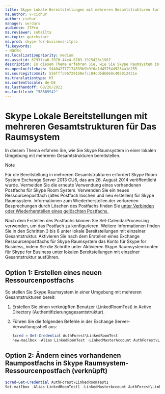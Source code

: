```yaml
---
title: Skype Lokale Bereitstellungen mit mehreren Gesamtstrukturen für Das Raumsystem
ms.author: v-cichur
author: cichur
manager: serdars
audience: ITPro
ms.reviewer: sohailta
ms.topic: quickstart
ms.prod: skype-for-business-itpro
f1.keywords:
- NOCSH
ms.localizationpriority: medium
ms.assetid: 6793fca0-3970-44e4-8703-1925428c1967
description: In diesem Thema erfahren Sie, wie Sie Skype Raumsystem in einer lokalen Umgebung mit mehreren Gesamtstrukturen bereitstellen.
ms.openlocfilehash: 944042777174539b9b9f0a1d49754d9234a1d255
ms.sourcegitcommit: 556fffc96729150efcc04cd5d6069c402012421e
ms.translationtype: MT
ms.contentlocale: de-DE
ms.lasthandoff: 08/26/2021
ms.locfileid: "58609942"
---
```

# <a name="skype-room-system-multiple-forest-on-premises-deployments"></a>Skype Lokale Bereitstellungen mit mehreren Gesamtstrukturen für Das Raumsystem
 
In diesem Thema erfahren Sie, wie Sie Skype Raumsystem in einer lokalen Umgebung mit mehreren Gesamtstrukturen bereitstellen.
  
> [!NOTE]
> Für die Bereitstellung in mehreren Gesamtstrukturen erfordert Skype Room System Exchange Server 2013 CU6, das am 26. August 2014 veröffentlicht wurde. Vermeiden Sie die erneute Verwendung eines vorhandenen Postfachs für Skype Room System. Verwenden Sie ein neues Ressourcenpostfach (altes Postfach löschen und neu erstellen) für Skype Raumsystem. Informationen zum Wiederherstellen der verlorenen Besprechungen durch Löschen des Postfachs finden Sie [unter Verbinden oder Wiederherstellen eines gelöschten Postfachs.](/exchange/connect-or-restore-a-deleted-mailbox-exchange-2013-help) 
  
Nach dem Erstellen des Postfachs können Sie Set-CalendarProcessing verwenden, um das Postfach zu konfigurieren. Weitere Informationen finden Sie in den Schritten 3 bis 6 unter lokale Bereitstellungen mit einzelner Gesamtstruktur. Aktivieren Sie nach dem Erstellen eines Exchange Ressourcenpostfachs für Skype Raumsystem das Konto für Skype for Business, indem Sie die Schritte unter Aktivieren Skype Raumsystemkonten für Skype for Business unter lokalen Bereitstellungen mit einzelner Gesamtstruktur ausführen.
  
## <a name="option-1-create-a-new-resource-mailbox"></a>Option 1: Erstellen eines neuen Ressourcenpostfachs

So stellen Sie Skype Raumsystem in einer Umgebung mit mehreren Gesamtstrukturen bereit:
  
1. Erstellen Sie einen verknüpften Benutzer (LinkedRoomTest) in Active Directory (Authentifizierungsgesamtstruktur).
    
2. Führen Sie die folgenden Befehle in der Exchange Server-Verwaltungsshell aus:
    
   ```powershell
   $cred = Get-Credential AuthForest\LinkedRoomTest
   new-mailbox -Alias LinkedRoomTest -LinkedMasterAccount AuthForest\LinkedRoomTest -LinkedDomainController AuthForest-4939.AuthForest.extest.contoso.com -UserPrincipalName LinkedRoomTest@ExchangeForest.contoso.comm -Name LinkedRoomTest -LinkedCredential $cred -LinkedRoom
   ```

## <a name="option-2-change-an-existing-room-mailbox-to-skype-room-system-linked-resource-mailbox"></a>Option 2: Ändern eines vorhandenen Raumpostfachs in Skype Raumsystem-Ressourcenpostfach (verknüpft)

```powershell
$cred=Get-Credential AuthForest\LinkedRoomTest1
Set-mailbox -Alias LinkedRoomTest1 -LinkedMasterAccount AuthForest\LinkedRoomTest1 -LinkedDomainController AuthForest-4939.AuthForest.extest.contoso.com -Name LinkedRoomTest1 -LinkedCredential $cred -Identity LinkedRoomTest1
```